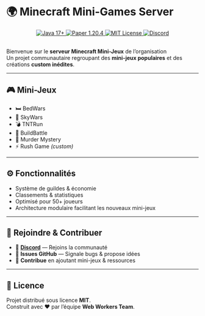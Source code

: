 <h1>🌍 Minecraft Mini-Games Server</h1>

<div align="center">
  <a href="https://openjdk.org/">
    <img src="https://img.shields.io/badge/Java-17+-red?logo=openjdk" alt="Java 17+">
  </a>
  <a href="https://papermc.io/">
    <img src="https://img.shields.io/badge/Paper-1.20.4-brightgreen?logo=minecraft" alt="Paper 1.20.4">
  </a>
  <a href="LICENSE">
    <img src="https://img.shields.io/badge/License-MIT-yellow.svg" alt="MIT License">
  </a>
  <a href="https://discord.gg/yourserver">
    <img src="https://img.shields.io/discord/000000000000000000?logo=discord&logoColor=white&label=Discord&color=5865F2" alt="Discord">
  </a>
</div>

<br>

<p>
Bienvenue sur le <strong>serveur Minecraft Mini-Jeux</strong> de l’organisation <br>
Un projet communautaire regroupant des <strong>mini-jeux populaires</strong> et des créations <strong>custom inédites</strong>.
</p>

<hr>

<h2>🎮 Mini-Jeux</h2>
<ul>
  <li>🛏️ BedWars</li>
  <li>🌌 SkyWars</li>
  <li>💣 TNTRun</li>
  <li>🎨 BuildBattle</li>
  <li>🔪 Murder Mystery</li>
  <li>⚡ Rush Game <em>(custom)</em></li>
</ul>

<hr>

<h2>⚙️ Fonctionnalités</h2>
<ul>
  <li>Système de guildes & économie</li>
  <li>Classements & statistiques</li>
  <li>Optimisé pour 50+ joueurs</li>
  <li>Architecture modulaire facilitant les nouveaux mini-jeux</li>
</ul>

<hr>

<h2>🚀 Rejoindre & Contribuer</h2>
<ul>
  <li>💬 <a href="https://discord.gg/yourserver"><strong>Discord</strong></a> — Rejoins la communauté</li>
  <li>🐛 <strong>Issues GitHub</strong> — Signale bugs & propose idées</li>
  <li>🤝 <strong>Contribue</strong> en ajoutant mini-jeux & ressources</li>
</ul>

<hr>

<h2>📜 Licence</h2>
<p>
Projet distribué sous licence <strong>MIT</strong>.<br>
Construit avec ❤️ par l’équipe <strong>Web Workers Team</strong>.
</p>
